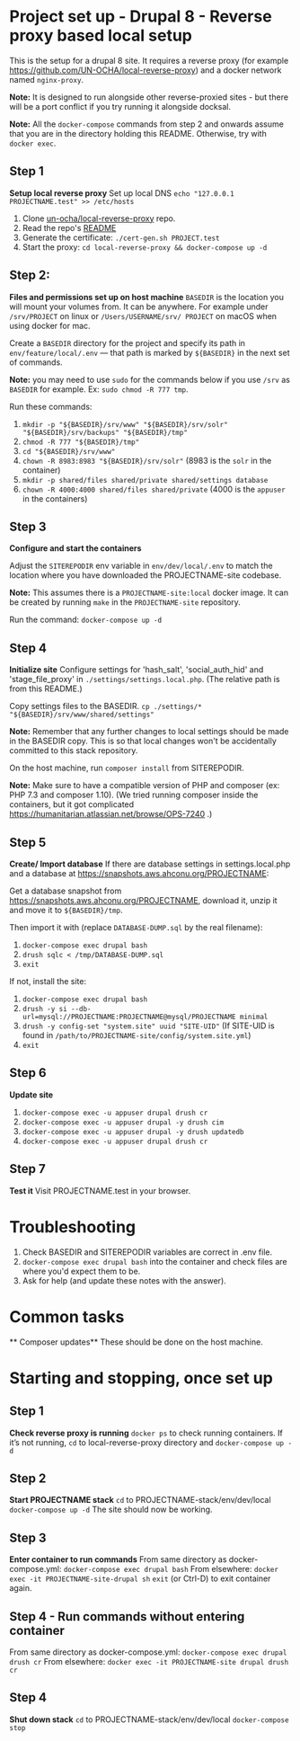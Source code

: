 # Project set up - Drupal 8 - Reverse proxy based local setup

This is the setup for a drupal 8 site. It requires a reverse proxy
(for example https://github.com/UN-OCHA/local-reverse-proxy) and a docker
network named `nginx-proxy`.

**Note:** It is designed to run alongside other reverse-proxied sites - but
there will be a port conflict if you try running it alongside docksal.

**Note:** All the `docker-compose` commands from step 2 and onwards assume that
you are in the directory holding this README. Otherwise, try with `docker exec`.

## Step 1
**Setup local reverse proxy**
Set up local DNS
`echo "127.0.0.1 PROJECTNAME.test" >> /etc/hosts`

1. Clone [un-ocha/local-reverse-proxy](https://github.com/UN-OCHA/local-reverse-proxy) repo.
2. Read the repo's [README](https://github.com/UN-OCHA/local-reverse-proxy/blob/main/README.md)
3. Generate the certificate: `./cert-gen.sh PROJECT.test`
4. Start the proxy: `cd local-reverse-proxy && docker-compose up -d`


## Step 2:
**Files and permissions set up on host machine**
`BASEDIR` is the location you will mount your volumes from. It can be anywhere.
For example under `/srv/PROJECT` on linux or `/Users/USERNAME/srv/
PROJECT` on macOS when using docker for mac.

Create a `BASEDIR` directory for the project and specify its path in
`env/feature/local/.env` — that path is marked by `${BASEDIR}` in the next set
of commands.

**Note:** you may need to use `sudo` for the commands below if you use `/srv`
as `BASEDIR` for example. Ex: `sudo chmod -R 777 tmp`.

Run these commands:

1. `mkdir -p "${BASEDIR}/srv/www" "${BASEDIR}/srv/solr" "${BASEDIR}/srv/backups" "${BASEDIR}/tmp"`
2. `chmod -R 777 "${BASEDIR}/tmp"`
3. `cd "${BASEDIR}/srv/www"`
4. `chown -R 8983:8983 "${BASEDIR}/srv/solr"` (8983 is the `solr` in the container)
5. `mkdir -p shared/files shared/private shared/settings database`
6. `chown -R 4000:4000 shared/files shared/private` (4000 is the `appuser` in the containers)


## Step 3
**Configure and start the containers**

Adjust the `SITEREPODIR` env variable in `env/dev/local/.env` to match the
location where you have downloaded the PROJECTNAME-site codebase.

**Note:** This assumes there is a `PROJECTNAME-site:local` docker image. It
can be created by running `make` in the `PROJECTNAME-site` repository.

Run the command:
`docker-compose up -d`


## Step 4
**Initialize site**
Configure settings for 'hash_salt', 'social_auth_hid' and 'stage_file_proxy' in
`./settings/settings.local.php`. (The relative path is from this README.)

Copy settings files to the BASEDIR.
`cp ./settings/* "${BASEDIR}/srv/www/shared/settings"`

**Note:** Remember that any further changes to local settings should be made in
the BASEDIR copy. This is so that local changes won't be accidentally
committed to this stack repository.

On the host machine, run `composer install` from SITEREPODIR.

**Note:** Make sure to have a compatible version of PHP and composer (ex: PHP
7.3 and composer 1.10). (We tried running composer inside the containers, but
it got complicated https://humanitarian.atlassian.net/browse/OPS-7240 .)


## Step 5
**Create/ Import database**
If there are database settings in settings.local.php and a database at
https://snapshots.aws.ahconu.org/PROJECTNAME:

Get a database snapshot from https://snapshots.aws.ahconu.org/PROJECTNAME,
download it, unzip it and move it to `${BASEDIR}/tmp`.

Then import it with (replace `DATABASE-DUMP.sql` by the real filename):

1. `docker-compose exec drupal bash`
2. `drush sqlc < /tmp/DATABASE-DUMP.sql`
3. `exit`

If not, install the site:
1. `docker-compose exec drupal bash`
2. `drush -y si --db-url=mysql://PROJECTNAME:PROJECTNAME@mysql/PROJECTNAME
minimal`
3. `drush -y config-set "system.site" uuid "SITE-UID"` (If SITE-UID is found
in `/path/to/PROJECTNAME-site/config/system.site.yml`)
3. `exit`


## Step 6
**Update site**

1. `docker-compose exec -u appuser drupal drush cr`
2. `docker-compose exec -u appuser drupal -y drush cim`
3. `docker-compose exec -u appuser drupal -y drush updatedb`
4. `docker-compose exec -u appuser drupal drush cr`


## Step 7
**Test it**
Visit PROJECTNAME.test in your browser.


# Troubleshooting
1. Check BASEDIR and SITEREPODIR variables are correct in .env file.
2. `docker-compose exec drupal bash` into the container and check files are
where you'd expect them to be.
3. Ask for help (and update these notes with the answer).


# Common tasks
** Composer updates**
These should be done on the host machine.


# Starting and stopping, once set up

## Step 1
**Check reverse proxy is running**
`docker ps` to check running containers.
If it’s not running, `cd` to local-reverse-proxy directory and
`docker-compose up -d`

## Step 2
**Start PROJECTNAME stack**
`cd` to PROJECTNAME-stack/env/dev/local
`docker-compose up -d`
The site should now be working.

## Step 3
**Enter container to run commands**
From same directory as docker-compose.yml:
`docker-compose exec drupal bash`
From elsewhere:
`docker exec -it PROJECTNAME-site-drupal sh`
`exit` (or Ctrl-D) to exit container again.

## Step 4 - Run commands without entering container
From same directory as docker-compose.yml:
`docker-compose exec drupal drush cr`
From elsewhere:
`docker exec -it PROJECTNAME-site drupal drush cr`

## Step 4
**Shut down stack**
`cd` to PROJECTNAME-stack/env/dev/local
`docker-compose stop`
